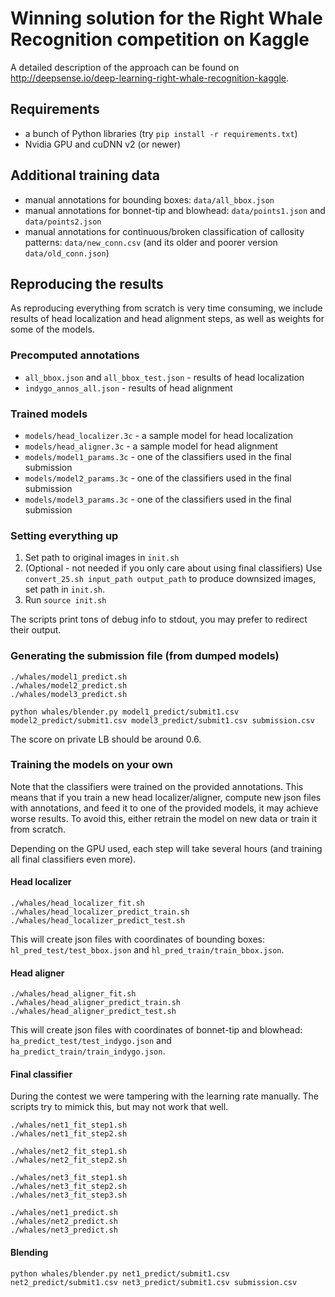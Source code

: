 # Winning solution for the Right Whale Recognition competition on Kaggle

A detailed description of the approach can be found on <http://deepsense.io/deep-learning-right-whale-recognition-kaggle>.

## Requirements
- a bunch of Python libraries (try `pip install -r requirements.txt`)
- Nvidia GPU and cuDNN v2 (or newer)

## Additional training data
- manual annotations for bounding boxes: `data/all_bbox.json`
- manual annotations for bonnet-tip and blowhead: `data/points1.json` and `data/points2.json`
- manual annotations for continuous/broken classification of callosity patterns: `data/new_conn.csv` (and its older and poorer version `data/old_conn.json`)

## Reproducing the results

As reproducing everything from scratch is very time consuming, we include results of head localization and head alignment steps, as well as weights for some of the models.

### Precomputed annotations
- `all_bbox.json` and `all_bbox_test.json` - results of head localization
- `indygo_annos_all.json` - results of head alignment

### Trained models
- `models/head_localizer.3c` - a sample model for head localization
- `models/head_aligner.3c` - a sample model for head alignment
- `models/model1_params.3c` - one of the classifiers used in the final submission
- `models/model2_params.3c` - one of the classifiers used in the final submission
- `models/model3_params.3c` - one of the classifiers used in the final submission

### Setting everything up

1. Set path to original images in `init.sh`
2. (Optional - not needed if you only care about using final classifiers) Use `convert_25.sh input_path output_path` to produce downsized images, set path in `init.sh`.
3. Run `source init.sh`

The scripts print tons of debug info to stdout, you may prefer to redirect their output.

### Generating the submission file (from dumped models)

```
./whales/model1_predict.sh
./whales/model2_predict.sh
./whales/model3_predict.sh

python whales/blender.py model1_predict/submit1.csv model2_predict/submit1.csv model3_predict/submit1.csv submission.csv
```

The score on private LB should be around 0.6.

### Training the models on your own

Note that the classifiers were trained on the provided annotations. This means that if you train a new head localizer/aligner, compute new json files with annotations, and feed it to one of the provided models, it may achieve worse results. To avoid this, either retrain the model on new data or train it from scratch.

Depending on the GPU used, each step will take several hours (and training all final classifiers even more).

#### Head localizer

```
./whales/head_localizer_fit.sh
./whales/head_localizer_predict_train.sh
./whales/head_localizer_predict_test.sh
```

This will create json files with coordinates of bounding boxes: `hl_pred_test/test_bbox.json` and `hl_pred_train/train_bbox.json`.

#### Head aligner

```
./whales/head_aligner_fit.sh
./whales/head_aligner_predict_train.sh
./whales/head_aligner_predict_test.sh
```

This will create json files with coordinates of bonnet-tip and blowhead: `ha_predict_test/test_indygo.json` and `ha_predict_train/train_indygo.json`.

#### Final classifier

During the contest we were tampering with the learning rate manually. The scripts try to mimick this, but may not work that well.

```
./whales/net1_fit_step1.sh
./whales/net1_fit_step2.sh

./whales/net2_fit_step1.sh
./whales/net2_fit_step2.sh

./whales/net3_fit_step1.sh
./whales/net3_fit_step2.sh
./whales/net3_fit_step3.sh

./whales/net1_predict.sh
./whales/net2_predict.sh
./whales/net3_predict.sh
```

#### Blending

```
python whales/blender.py net1_predict/submit1.csv net2_predict/submit1.csv net3_predict/submit1.csv submission.csv
```










